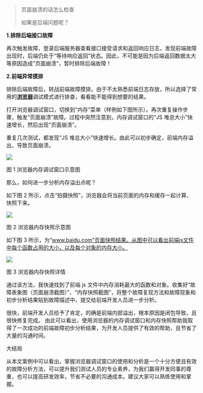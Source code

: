 > 页面崩溃的话怎么检查
>
> 如果是后端问题呢？

**1.排除后端接口故障**

再次触发故障，登录后端服务器查看接口接受请求和返回响应日志，发现前端故障出现时，后端仍处于“等待响应返回”状态。因此，不可能是因为后端返回数据太大等原因造成”页面崩溃”，暂时排除后端故障！

**2.前端异常摸排**

排除后端故障后，转战前端故障摸排。由于不太熟悉前端日志存放，所以选择了常用的[**浏览器**](javascript:;)调试模式进行排查，看看能不能得到想要的结果。

打开浏览器调试窗口，切换到“内存“菜单（样例如下图所示）。再次重复操作步骤，触发“页面崩溃”故障。过程中突然注意到，内存调试窗口的“JS 堆总大小”快速增长，然后出现“页面崩溃”。

重复几次测试，都发现“JS 堆总大小”快速增长。由此可以初步确定，前端内存溢出，导致页面崩溃。

![](http://blog.itpub.net/ueditor/php/upload/image/20221227/1672128513175460.png)

图 1 浏览器内存调试窗口示意图

那么，如何进一步分析内存溢出点呢？

如下图 2 所示，点击“拍摄快照”，浏览器会将当前页面的内存和缓存一起计算、快照下来。

![](http://blog.itpub.net/ueditor/php/upload/image/20221227/1672128514322260.png)

图 2 浏览器内存快照示意图

如下图 3 所示，为“www.baidu.com”页面快照结果。从图中可以看出前端js文件中每个函数占用的大小，以及每个对象的内存大小。

![](http://blog.itpub.net/ueditor/php/upload/image/20221227/1672128514371350.png)

图 3 浏览器内存快照详情

通过该方法，我快速找到了前端 js 文件中内存消耗最大的函数和对象。收集好“故障表象图（页面崩溃截图）”、“内存快照截图”，将整个故障复现方法和故障现象和初步分析结果贴到故障描述中，提交给前端开发人员进一步分析。

很快，前端开发人员给予了肯定，的确是前端内部溢出，根本原因是闭包导致，且很快修复完成。 由此可以看出，使用浏览器的内存调试窗口和内存快照帮助我取得了一次成功的前端故障初步分析结果，为开发人员提供了有效的帮助，且节省了大量的沟通时间。

大结局

从本文案例中可以看出，掌握浏览器调试窗口的使用和分析是一个十分方便且有效的故障分析方法，可以提升我们测试人员的专业素养，为我们赢得开发同事的尊重，也可以提高研发效率，节省不必要的沟通成本。建议大家可以熟练使用和掌握。

